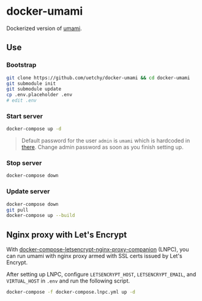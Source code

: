 # docker-umami

Dockerized version of [umami](https://github.com/mikecao/umami).

## Use

### Bootstrap

```bash
git clone https://github.com/uetchy/docker-umami && cd docker-umami
git submodule init
git submodule update
cp .env.placeholder .env
# edit .env
```

### Start server

```bash
docker-compose up -d
```

> Default password for the user `admin` is `umami` which is hardcoded in [there](https://github.com/mikecao/umami/blob/72065d0a0924977b78cdf4fba85775ae254bf960/sql/schema.postgresql.sql#L72). Change admin password as soon as you finish setting up.

### Stop server

```bash
docker-compose down
```

### Update server

```bash
docker-compose down
git pull
docker-compose up --build
```

## Nginx proxy with Let's Encrypt

With [docker-compose-letsencrypt-nginx-proxy-companion](https://github.com/evertramos/docker-compose-letsencrypt-nginx-proxy-companion) (LNPC), you can run umami with nginx proxy armed with SSL certs issued by Let's Encrypt.

After setting up LNPC, configure `LETSENCRYPT_HOST`, `LETSENCRYPT_EMAIL`, and `VIRTUAL_HOST` in `.env` and run the following script.

```bash
docker-compose -f docker-compose.lnpc.yml up -d
```
